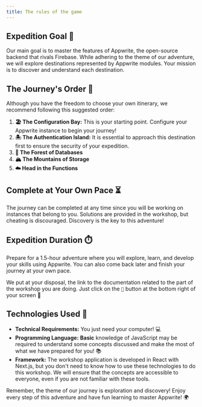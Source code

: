 ```yaml
---
title: The rules of the game
---
```


<Hero
title="The rules of the game!"
image="/assets/workshop/introduction/rules.jpeg"
description="Before embarking on this adventure into the heart of open-source backend, let us guide you through the
rules and objectives of this exciting journey 🧭 In this section, you will discover the essential guidelines for
navigating this workshop and reaching the peaks of Appwrite mastery. We invite you to delve into the details and
familiarize yourself with the rules of the game, the stages of the journey, and the challenges that await you! 👨🏼‍✈️"
/>

## **Expedition Goal** 🌟

Our main goal is to master the features of Appwrite, the open-source backend that rivals Firebase. While adhering to the
theme of our adventure, we will explore destinations represented by Appwrite modules. Your mission is to discover and
understand each destination.

## **The Journey's Order** 🧭

Although you have the freedom to choose your own itinerary, we recommend following this suggested order:

1. **🏖️ The Configuration Bay:** This is your starting point. Configure your Appwrite instance to begin your journey!
2. **🏝 The Authentication Island:** It is essential to approach this destination first to ensure the security of your
   expedition.
3. **🌳 The Forest of Databases**
4. **🏔️ The Mountains of Storage**
5. **☁️ Head in the Functions**

## **Complete at Your Own Pace** ⏳

The journey can be completed at any time since you will be working on instances that belong to you. Solutions are
provided in the workshop, but cheating is discouraged. Discovery is the key to this adventure!

## Expedition Duration ⏱️

Prepare for a 1.5-hour adventure where you will explore, learn, and develop your skills using Appwrite. You can also
come back later and finish your journey at your own pace.

We put at your disposal, the link to the documentation related to the part of the workshop you are doing. Just click on
the `📖` button at the bottom right of your screen 🎁

## Technologies Used 🧰

- **Technical Requirements:** You just need your computer! 💻
- **Programming Language:** **Basic** knowledge of JavaScript may be required to understand some concepts discussed and
  make the most of what we have prepared for you! 📚
- **Framework:** The workshop application is developed in React with Next.js, but you don't need to know how to use
  these technologies to do this workshop. We will ensure that the concepts are accessible to everyone, even if you are
  not familiar with these tools.

Remember, the theme of our journey is exploration and discovery! Enjoy every step of this adventure and have fun
learning to master Appwrite! 🌍
